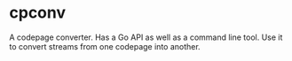 # cpconv
A codepage converter. Has a Go API as well as a command line tool. Use it to convert streams from one codepage into another.
